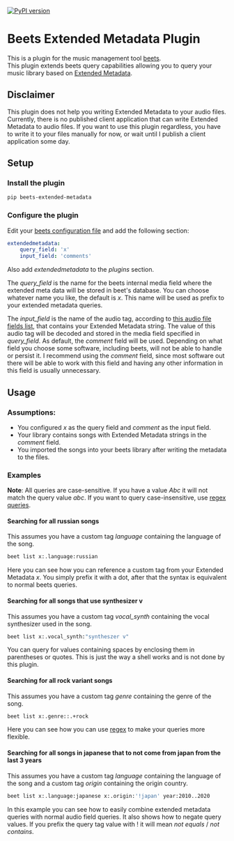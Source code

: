 [![PyPI version](https://badge.fury.io/py/beets-extended-metadata.svg)](https://badge.fury.io/py/beets-extended-metadata)

# Beets Extended Metadata Plugin
This is a plugin for the music management tool [beets](https://beets.io).<br>
This plugin extends beets query capabilities allowing you to query your music library based on [Extended Metadata](EMD.md).

## Disclaimer
This plugin does not help you writing Extended Metadata to your audio files.
Currently, there is no published client application that can write Extended Metadata to audio files.
If you want to use this plugin regardless, you have to write it to your files manually for now, or wait until I publish a client application some day.

## Setup

### Install the plugin

````bash
pip beets-extended-metadata
````

### Configure the plugin
Edit your [beets configuration file](https://beets.readthedocs.io/en/stable/reference/config.html) and add the following section:

````yaml
extendedmetadata:
    query_field: 'x'
    input_field: 'comments'
````

Also add *extendedmetadata* to the *plugins* section.

The *query_field* is the name for the beets internal media field where the extended meta data will be stored in beet's database.
You can choose whatever name you like, the default is *x*. This name will be used as prefix to your extended metadata queries.

The *input_field* is the name of the audio tag, according to [this audio file fields list](beetsplug/emd_audiofilefields.py), that contains your Extended Metadata string.
The value of this audio tag will be decoded and stored in the media field specified in *query_field*.
As default, the *comment* field will be used. Depending on what field you choose some software, including beets, will not be able to handle or persist it.
I recommend using the *comment* field, since most software out there will be able to work with this field and having any other information in this field is usually unnecessary.

## Usage

### Assumptions:
- You configured *x* as the query field and *comment* as the input field.
- Your library contains songs with Extended Metadata strings in the *comment* field.
- You imported the songs into your beets library after writing the metadata to the files.

### Examples

**Note**: All queries are case-sensitive.
If you have a value *Abc* it will not match the query value *abc*.
If you want to query case-insensitive, use [regex queries](#searching-for-all-rock-variant-songs).

#### Searching for all russian songs

This assumes you have a custom tag *language* containing the language of the song.


````bash
beet list x:.language:russian
````

Here you can see how you can reference a custom tag from your Extended Metadata *x*.
You simply prefix it with a dot, after that the syntax is equivalent to normal beets queries.

#### Searching for all songs that use synthesizer v

This assumes you have a custom tag *vocal_synth* containing the vocal synthesizer used in the song.

````bash
beet list x:.vocal_synth:"syntheszer v"
````

You can query for values containing spaces by enclosing them in parentheses or quotes.
This is just the way a shell works and is not done by this plugin.

#### Searching for all rock variant songs

This assumes you have a custom tag *genre* containing the genre of the song.

````bash
beet list x:.genre::.+rock
````

Here you can see how you can use [regex](https://en.wikipedia.org/wiki/Regular_expression) to make your queries more flexible.

#### Searching for all songs in japanese that to not come from japan from the last 3 years

This assumes you have a custom tag *language* containing the language of the song and a custom tag *origin* containing the origin country.

````bash
beet list x:.language:japanese x:.origin:'!japan' year:2010..2020
````

In this example you can see how to easily combine extended metadata queries with normal audio field queries.
It also shows how to negate query values. If you prefix the query tag value with ! it will mean *not equals* / *not contains*.